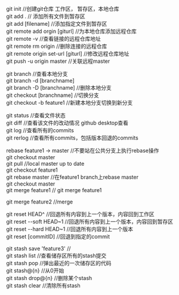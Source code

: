 git init //创建git仓库 工作区， 暂存区，本地仓库  
git add . // 添加所有文件到暂存区  
git add [filename]  //添加指定文件到暂存区  
git remote add orgin [giturl]   //为本地仓库添加远程仓库  
git remote -v //查看链接的远程仓库地址  
git remote rm origin //删除连接的远程仓库  
git remote origin set-url [giturl]  //修改远程仓库地址  
git push -u origin master //关联远程master  

git branch //查看本地分支  
git branch -d [branchname]  
git branch -D [branchname]  //删除本地分支  
git checkout [branchname]    //切换分支  
git checkout -b feature1 //新建本地分支切换到新分支  

git status //查看文件状态  
git diff //查看该文件的改动情况 github desktop查看  
git log //查看所有的commits  
git rerlog //查看所有commits，包括版本回退的commits  

rebase feature1 -> master //不要站在公共分支上执行rebase操作  
git checkout master  
git pull //local master up to date  
git checkout feature1  
git rebase master //在feature1 branch上rebase master  
git checkout master  
git merge feature1 // git merge feature1  

git merge feature2 //merge  

git reset HEAD^ //回退所有内容到上一个版本，内容回到工作区  
git reset --soft HEAD\~1 //回退所有内容到上一个版本，内容回到暂存区  
git reset --hard HEAD\~1 //回退所有内容到上一个版本  
git reset [commitID]     //回退到指定的commit  

git stash save 'feature3' //  
git stash list //查看储存区所有的stash提交  
git stash pop //弹出最近的一次储存区的代码  
git stash@{n} //从0开始  
git stash drop@{n} //删除某个stash  
git stash clear //清除所有stash  
